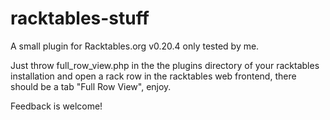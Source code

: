 racktables-stuff
================

A small plugin for Racktables.org v0.20.4 only tested by me.

Just throw full_row_view.php in the the plugins directory of your
racktables installation and open a rack row in the racktables web
frontend, there should be a tab "Full Row View", enjoy.

Feedback is welcome!
